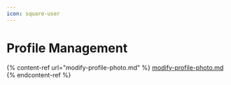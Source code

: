 ```yaml
---
icon: square-user
---
```


# Profile Management

{% content-ref url="modify-profile-photo.md" %}
[modify-profile-photo.md](modify-profile-photo.md)
{% endcontent-ref %}
